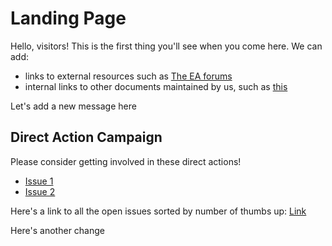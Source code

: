 # Landing Page
Hello, visitors! This is the first thing you'll see when you come here. We can add:
- links to external resources such as [The EA forums](https://forum.effectivealtruism.org/)
- internal links to other documents maintained by us, such as [this](subdir)

Let's add a new message here

## Direct Action Campaign
Please consider getting involved in these direct actions!
- [Issue 1](https://github.com/zhempstead/ea_redteam_example/issues/1)
- [Issue 2](https://github.com/zhempstead/ea_redteam_example/issues/3)

Here's a link to all the open issues sorted by number of thumbs up:
[Link](https://github.com/zhempstead/ea_redteam_example/issues?q=is%3Aissue+is%3Aopen+sort%3Areactions-%2B1-desc)

Here's another change
